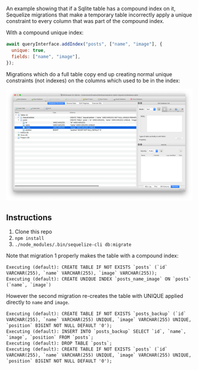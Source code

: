 An example showing that if a Sqlite table has a compound index on it, Sequelize migrations that make a temporary table incorrectly apply a unique constraint to every column that was part of the compound index.

With a compound unique index:

```js
await queryInterface.addIndex("posts", ["name", "image"], {
  unique: true,
  fields: ["name", "image"],
});
```

Migrations which do a full table copy end up creating normal unique constraints (not indexes) on the columns which used to be in the index:

![image](https://raw.githubusercontent.com/evantahler/sequleize-sqlite-migrations/master/images/image.png)

## Instructions

1. Clone this repo
2. `npm install`
3. `./node_modules/.bin/sequelize-cli db:migrate`

Note that migration 1 properly makes the table with a compound index:

```
Executing (default): CREATE TABLE IF NOT EXISTS `posts` (`id` VARCHAR(255), `name` VARCHAR(255), `image` VARCHAR(255));
Executing (default): CREATE UNIQUE INDEX `posts_name_image` ON `posts` (`name`, `image`)
```

However the second migration re-creates the table with UNIQUE applied directly to `name` and `image`.

```
Executing (default): CREATE TABLE IF NOT EXISTS `posts_backup` (`id` VARCHAR(255), `name` VARCHAR(255) UNIQUE, `image` VARCHAR(255) UNIQUE, `position` BIGINT NOT NULL DEFAULT '0');
Executing (default): INSERT INTO `posts_backup` SELECT `id`, `name`, `image`, `position` FROM `posts`;
Executing (default): DROP TABLE `posts`;
Executing (default): CREATE TABLE IF NOT EXISTS `posts` (`id` VARCHAR(255), `name` VARCHAR(255) UNIQUE, `image` VARCHAR(255) UNIQUE, `position` BIGINT NOT NULL DEFAULT '0');
```
